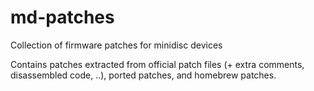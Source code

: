 # md-patches
Collection of firmware patches for minidisc devices

Contains patches extracted from official patch files (+ extra comments, disassembled code, ..), ported patches, and homebrew patches.
